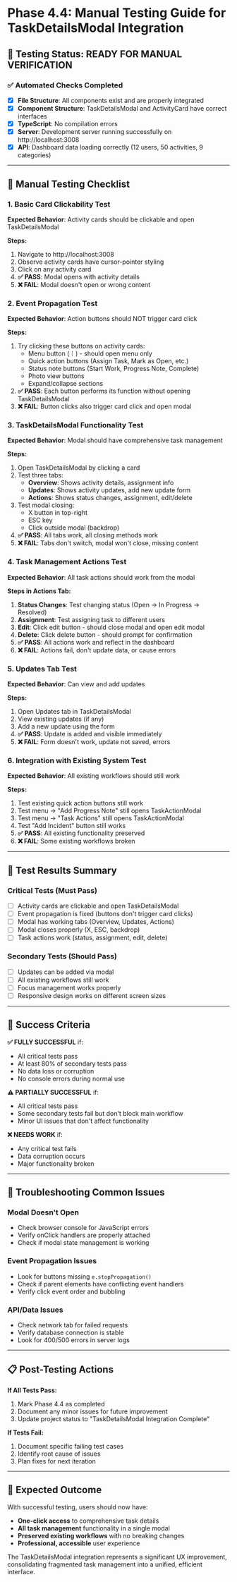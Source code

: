 # Phase 4.4: Manual Testing Guide for TaskDetailsModal Integration

## 🎯 Testing Status: READY FOR MANUAL VERIFICATION

### ✅ Automated Checks Completed
- [x] **File Structure**: All components exist and are properly integrated
- [x] **Component Structure**: TaskDetailsModal and ActivityCard have correct interfaces
- [x] **TypeScript**: No compilation errors
- [x] **Server**: Development server running successfully on http://localhost:3008
- [x] **API**: Dashboard data loading correctly (12 users, 50 activities, 9 categories)

---

## 🧪 Manual Testing Checklist

### 1. Basic Card Clickability Test
**Expected Behavior**: Activity cards should be clickable and open TaskDetailsModal

**Steps:**
1. Navigate to http://localhost:3008
2. Observe activity cards have cursor-pointer styling
3. Click on any activity card
4. **✅ PASS**: Modal opens with activity details
5. **❌ FAIL**: Modal doesn't open or wrong content

### 2. Event Propagation Test
**Expected Behavior**: Action buttons should NOT trigger card click

**Steps:**
1. Try clicking these buttons on activity cards:
   - Menu button (⋮) - should open menu only
   - Quick action buttons (Assign Task, Mark as Open, etc.)
   - Status note buttons (Start Work, Progress Note, Complete)
   - Photo view buttons
   - Expand/collapse sections
2. **✅ PASS**: Each button performs its function without opening TaskDetailsModal
3. **❌ FAIL**: Button clicks also trigger card click and open modal

### 3. TaskDetailsModal Functionality Test
**Expected Behavior**: Modal should have comprehensive task management

**Steps:**
1. Open TaskDetailsModal by clicking a card
2. Test three tabs:
   - **Overview**: Shows activity details, assignment info
   - **Updates**: Shows activity updates, add new update form
   - **Actions**: Shows status changes, assignment, edit/delete
3. Test modal closing:
   - X button in top-right
   - ESC key
   - Click outside modal (backdrop)
4. **✅ PASS**: All tabs work, all closing methods work
5. **❌ FAIL**: Tabs don't switch, modal won't close, missing content

### 4. Task Management Actions Test
**Expected Behavior**: All task actions should work from the modal

**Steps in Actions Tab:**
1. **Status Changes**: Test changing status (Open → In Progress → Resolved)
2. **Assignment**: Test assigning task to different users
3. **Edit**: Click edit button - should close modal and open edit modal
4. **Delete**: Click delete button - should prompt for confirmation
5. **✅ PASS**: All actions work and reflect in the dashboard
6. **❌ FAIL**: Actions fail, don't update data, or cause errors

### 5. Updates Tab Test
**Expected Behavior**: Can view and add updates

**Steps:**
1. Open Updates tab in TaskDetailsModal
2. View existing updates (if any)
3. Add a new update using the form
4. **✅ PASS**: Update is added and visible immediately
5. **❌ FAIL**: Form doesn't work, update not saved, errors

### 6. Integration with Existing System Test
**Expected Behavior**: All existing workflows should still work

**Steps:**
1. Test existing quick action buttons still work
2. Test menu → "Add Progress Note" still opens TaskActionModal
3. Test menu → "Task Actions" still opens TaskActionModal
4. Test "Add Incident" button still works
5. **✅ PASS**: All existing functionality preserved
6. **❌ FAIL**: Some existing workflows broken

---

## 🎯 Test Results Summary

### Critical Tests (Must Pass)
- [ ] Activity cards are clickable and open TaskDetailsModal
- [ ] Event propagation is fixed (buttons don't trigger card clicks)
- [ ] Modal has working tabs (Overview, Updates, Actions)
- [ ] Modal closes properly (X, ESC, backdrop)
- [ ] Task actions work (status, assignment, edit, delete)

### Secondary Tests (Should Pass)
- [ ] Updates can be added via modal
- [ ] All existing workflows still work
- [ ] Focus management works properly
- [ ] Responsive design works on different screen sizes

---

## 🚀 Success Criteria

**✅ FULLY SUCCESSFUL** if:
- All critical tests pass
- At least 80% of secondary tests pass
- No data loss or corruption
- No console errors during normal use

**⚠️ PARTIALLY SUCCESSFUL** if:
- All critical tests pass
- Some secondary tests fail but don't block main workflow
- Minor UI issues that don't affect functionality

**❌ NEEDS WORK** if:
- Any critical test fails
- Data corruption occurs
- Major functionality broken

---

## 🔧 Troubleshooting Common Issues

### Modal Doesn't Open
- Check browser console for JavaScript errors
- Verify onClick handlers are properly attached
- Check if modal state management is working

### Event Propagation Issues
- Look for buttons missing `e.stopPropagation()`
- Check if parent elements have conflicting event handlers
- Verify click event order and bubbling

### API/Data Issues
- Check network tab for failed requests
- Verify database connection is stable
- Look for 400/500 errors in server logs

---

## 📋 Post-Testing Actions

**If All Tests Pass:**
1. Mark Phase 4.4 as completed
2. Document any minor issues for future improvement
3. Update project status to "TaskDetailsModal Integration Complete"

**If Tests Fail:**
1. Document specific failing test cases
2. Identify root cause of issues
3. Plan fixes for next iteration

---

## 🎉 Expected Outcome

With successful testing, users should now have:
- **One-click access** to comprehensive task details
- **All task management** functionality in a single modal
- **Preserved existing workflows** with no breaking changes
- **Professional, accessible** user experience

The TaskDetailsModal integration represents a significant UX improvement, consolidating fragmented task management into a unified, efficient interface.